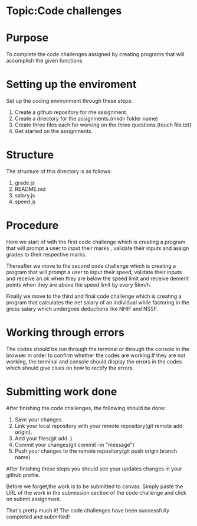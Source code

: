 # Topic:Code challenges

# Purpose
To complete the code challenges assigned by creating programs that will
accomplish the given functions


# Setting up the enviroment
Set up the coding environment through these steps:
 1. Create a github repository for rhe assignment.
 2. Create a directory for the assignments.(mkdir folder name)
 3. Create three files each for working on the three questions.(touch file.txt)
 4. Get started on the assignments.


# Structure
The structure of this directory is as follows:
1. grade.js
2. README.md
3. salary.js
4. speed.js


# Procedure
Here we start of with the first code challenge which is creating a program that will prompt a user to input their marks , validate their inputs and assign grades to their respective marks.

Thereafter we move to the second code challenge which is creating a program that will prompt a user to input their speed, validate their inputs and receive an ok when they are below the speed limit and receive demerit points when they are above the speed limit by every 5km/h.

Finally we move to the third and final code challenge which is creating a program that calculates the net salary of an individual while factoring in the gross salary which undergoes deductions like NHIF and NSSF.


# Working through errors
The codes should be run through the terminal or through the console in the browser in order to confirm whether the codes are working.If they are not working, the terminal and console should display the errors in the codes which should give clues on how to rectify the errors.


# Submitting work done
After finishing the code challenges, the following should be done:
1. Save your changes
2. Link your local repository with your remote repository(git remote add origin).
3. Add your files(git add .)
4. Commit your changes(git commit -m "message")
5. Push your changes to the remote repository(git push origin branch name)

After finishing these steps you should see your updates changes in your github profile.
 
Before we forget,the work is to be submitted to canvas. Simply paste the URL of the work in the submission section of the code challenge and click on submit assignment.

That's pretty much it! The code challenges have been successfully completed and submitted!